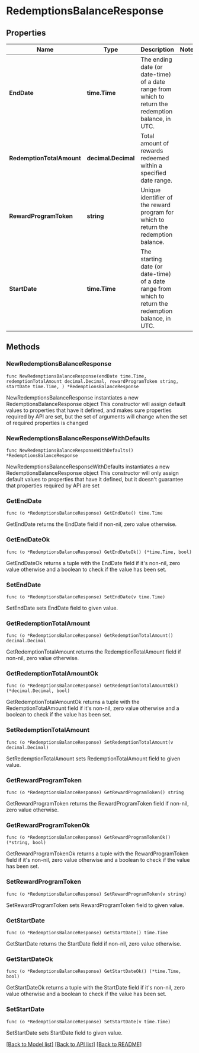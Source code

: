 # RedemptionsBalanceResponse

## Properties

Name | Type | Description | Notes
------------ | ------------- | ------------- | -------------
**EndDate** | **time.Time** | The ending date (or date-time) of a date range from which to return the redemption balance, in UTC. | 
**RedemptionTotalAmount** | **decimal.Decimal** | Total amount of rewards redeemed within a specified date range. | 
**RewardProgramToken** | **string** | Unique identifier of the reward program for which to return the redemption balance. | 
**StartDate** | **time.Time** | The starting date (or date-time) of a date range from which to return the redemption balance, in UTC. | 

## Methods

### NewRedemptionsBalanceResponse

`func NewRedemptionsBalanceResponse(endDate time.Time, redemptionTotalAmount decimal.Decimal, rewardProgramToken string, startDate time.Time, ) *RedemptionsBalanceResponse`

NewRedemptionsBalanceResponse instantiates a new RedemptionsBalanceResponse object
This constructor will assign default values to properties that have it defined,
and makes sure properties required by API are set, but the set of arguments
will change when the set of required properties is changed

### NewRedemptionsBalanceResponseWithDefaults

`func NewRedemptionsBalanceResponseWithDefaults() *RedemptionsBalanceResponse`

NewRedemptionsBalanceResponseWithDefaults instantiates a new RedemptionsBalanceResponse object
This constructor will only assign default values to properties that have it defined,
but it doesn't guarantee that properties required by API are set

### GetEndDate

`func (o *RedemptionsBalanceResponse) GetEndDate() time.Time`

GetEndDate returns the EndDate field if non-nil, zero value otherwise.

### GetEndDateOk

`func (o *RedemptionsBalanceResponse) GetEndDateOk() (*time.Time, bool)`

GetEndDateOk returns a tuple with the EndDate field if it's non-nil, zero value otherwise
and a boolean to check if the value has been set.

### SetEndDate

`func (o *RedemptionsBalanceResponse) SetEndDate(v time.Time)`

SetEndDate sets EndDate field to given value.


### GetRedemptionTotalAmount

`func (o *RedemptionsBalanceResponse) GetRedemptionTotalAmount() decimal.Decimal`

GetRedemptionTotalAmount returns the RedemptionTotalAmount field if non-nil, zero value otherwise.

### GetRedemptionTotalAmountOk

`func (o *RedemptionsBalanceResponse) GetRedemptionTotalAmountOk() (*decimal.Decimal, bool)`

GetRedemptionTotalAmountOk returns a tuple with the RedemptionTotalAmount field if it's non-nil, zero value otherwise
and a boolean to check if the value has been set.

### SetRedemptionTotalAmount

`func (o *RedemptionsBalanceResponse) SetRedemptionTotalAmount(v decimal.Decimal)`

SetRedemptionTotalAmount sets RedemptionTotalAmount field to given value.


### GetRewardProgramToken

`func (o *RedemptionsBalanceResponse) GetRewardProgramToken() string`

GetRewardProgramToken returns the RewardProgramToken field if non-nil, zero value otherwise.

### GetRewardProgramTokenOk

`func (o *RedemptionsBalanceResponse) GetRewardProgramTokenOk() (*string, bool)`

GetRewardProgramTokenOk returns a tuple with the RewardProgramToken field if it's non-nil, zero value otherwise
and a boolean to check if the value has been set.

### SetRewardProgramToken

`func (o *RedemptionsBalanceResponse) SetRewardProgramToken(v string)`

SetRewardProgramToken sets RewardProgramToken field to given value.


### GetStartDate

`func (o *RedemptionsBalanceResponse) GetStartDate() time.Time`

GetStartDate returns the StartDate field if non-nil, zero value otherwise.

### GetStartDateOk

`func (o *RedemptionsBalanceResponse) GetStartDateOk() (*time.Time, bool)`

GetStartDateOk returns a tuple with the StartDate field if it's non-nil, zero value otherwise
and a boolean to check if the value has been set.

### SetStartDate

`func (o *RedemptionsBalanceResponse) SetStartDate(v time.Time)`

SetStartDate sets StartDate field to given value.



[[Back to Model list]](../README.md#documentation-for-models) [[Back to API list]](../README.md#documentation-for-api-endpoints) [[Back to README]](../README.md)



